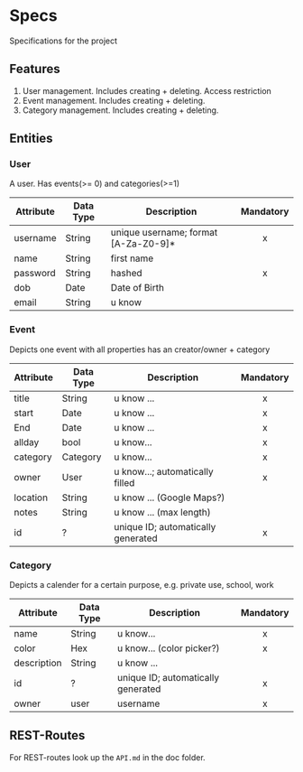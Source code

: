 # Specs
Specifications for the project

## Features
1. User management. Includes creating + deleting. Access restriction
2. Event management. Includes creating + deleting.
3. Category management. Includes creating + deleting.

## Entities

### User
A user. Has events(>= 0) and categories(>=1)

Attribute | Data Type | Description | Mandatory
--------- | --------- | ----------- | :-------:
username | String | unique username; format [A-Za-Z0-9]* | x
name | String | first name |
password | String | hashed | x
dob | Date | Date of Birth | 
email | String | u know |

### Event
Depicts one event with all properties has an creator/owner + category

Attribute | Data Type | Description | Mandatory
--------- | --------- | ----------- | :-------:
title | String | u know ... | x
start | Date | u know ... | x
End | Date | u know ... | x
allday | bool | u know... | x
category | Category | u know... | x
owner | User | u know...; automatically filled | x
location | String | u know ... (Google Maps?) | 
notes | String | u know ... (max length) |
id | ? | unique ID; automatically generated | x 

### Category
Depicts a calender for a certain purpose, e.g. private use, school, work

Attribute | Data Type | Description | Mandatory
--------- | --------- | ----------- | :-------:
name | String | u know... | x
color | Hex | u know... (color picker?) | x
description | String | u know ... | 
id | ? | unique ID; automatically generated | x
owner | user | username | x

## REST-Routes

For REST-routes look up the ``API.md`` in the doc folder.